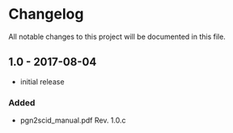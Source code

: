 # Changelog
All notable changes to this project will be documented in this file.

## 1.0 - 2017-08-04
- initial release
### Added
- pgn2scid_manual.pdf Rev. 1.0.c
